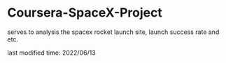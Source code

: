 # Coursera-SpaceX-Project
serves to analysis the spacex rocket launch site, launch success rate and etc.

last modified time: 2022/06/13

